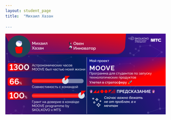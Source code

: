 ```yaml
---
layout: student_page
title:  "Михаил Хазан

---
```


<img class="img-fluid" src="/img/posts/Михаил Хазан.png" alt="team">
